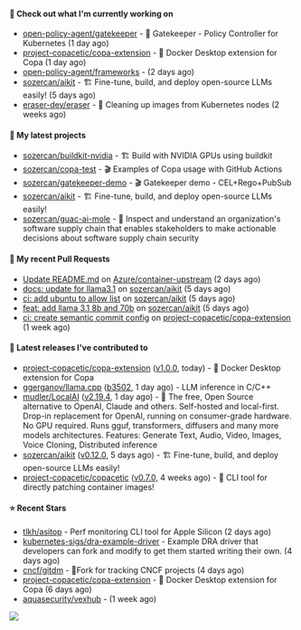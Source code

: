 #### 👷 Check out what I'm currently working on

- [open-policy-agent/gatekeeper](https://github.com/open-policy-agent/gatekeeper) - 🐊 Gatekeeper - Policy Controller for Kubernetes (1 day ago)
- [project-copacetic/copa-extension](https://github.com/project-copacetic/copa-extension) - 🐳 Docker Desktop extension for Copa (1 day ago)
- [open-policy-agent/frameworks](https://github.com/open-policy-agent/frameworks) -  (2 days ago)
- [sozercan/aikit](https://github.com/sozercan/aikit) - 🏗️ Fine-tune, build, and deploy open-source LLMs easily! (5 days ago)
- [eraser-dev/eraser](https://github.com/eraser-dev/eraser) - 🧹 Cleaning up images from Kubernetes nodes (2 weeks ago)

#### 🌱 My latest projects

- [sozercan/buildkit-nvidia](https://github.com/sozercan/buildkit-nvidia) - 🏗️ Build with NVIDIA GPUs using buildkit
- [sozercan/copa-test](https://github.com/sozercan/copa-test) - 🎬 Examples of Copa usage with GitHub Actions
- [sozercan/gatekeeper-demo](https://github.com/sozercan/gatekeeper-demo) - 🎬 Gatekeeper demo - CEL&#43;Rego&#43;PubSub
- [sozercan/aikit](https://github.com/sozercan/aikit) - 🏗️ Fine-tune, build, and deploy open-source LLMs easily!
- [sozercan/guac-ai-mole](https://github.com/sozercan/guac-ai-mole) - 🥑 Inspect and understand an organization&#39;s software supply chain that enables stakeholders to make actionable decisions about software supply chain security

#### 🔨 My recent Pull Requests

- [Update README.md](https://github.com/Azure/container-upstream/pull/140) on [Azure/container-upstream](https://github.com/Azure/container-upstream) (2 days ago)
- [docs: update for llama3.1](https://github.com/sozercan/aikit/pull/349) on [sozercan/aikit](https://github.com/sozercan/aikit) (5 days ago)
- [ci: add ubuntu to allow list](https://github.com/sozercan/aikit/pull/348) on [sozercan/aikit](https://github.com/sozercan/aikit) (5 days ago)
- [feat: add llama 3.1 8b and 70b](https://github.com/sozercan/aikit/pull/344) on [sozercan/aikit](https://github.com/sozercan/aikit) (5 days ago)
- [ci: create semantic commit config](https://github.com/project-copacetic/copa-extension/pull/30) on [project-copacetic/copa-extension](https://github.com/project-copacetic/copa-extension) (1 week ago)

#### 🚀 Latest releases I've contributed to

- [project-copacetic/copa-extension](https://github.com/project-copacetic/copa-extension) ([v1.0.0](https://github.com/project-copacetic/copa-extension/releases/tag/v1.0.0), today) - 🐳 Docker Desktop extension for Copa
- [ggerganov/llama.cpp](https://github.com/ggerganov/llama.cpp) ([b3502](https://github.com/ggerganov/llama.cpp/releases/tag/b3502), 1 day ago) - LLM inference in C/C&#43;&#43;
- [mudler/LocalAI](https://github.com/mudler/LocalAI) ([v2.19.4](https://github.com/mudler/LocalAI/releases/tag/v2.19.4), 1 day ago) - :robot: The free, Open Source alternative to OpenAI, Claude and others. Self-hosted and local-first. Drop-in replacement for OpenAI,  running on consumer-grade hardware. No GPU required. Runs gguf, transformers, diffusers and many more models architectures. Features: Generate Text, Audio, Video, Images, Voice Cloning, Distributed inference
- [sozercan/aikit](https://github.com/sozercan/aikit) ([v0.12.0](https://github.com/sozercan/aikit/releases/tag/v0.12.0), 5 days ago) - 🏗️ Fine-tune, build, and deploy open-source LLMs easily!
- [project-copacetic/copacetic](https://github.com/project-copacetic/copacetic) ([v0.7.0](https://github.com/project-copacetic/copacetic/releases/tag/v0.7.0), 4 weeks ago) - 🧵 CLI tool for directly patching container images!

#### ⭐ Recent Stars

- [tlkh/asitop](https://github.com/tlkh/asitop) - Perf monitoring CLI tool for Apple Silicon (2 days ago)
- [kubernetes-sigs/dra-example-driver](https://github.com/kubernetes-sigs/dra-example-driver) - Example DRA driver that developers can fork and modify to get them started writing their own. (4 days ago)
- [cncf/gitdm](https://github.com/cncf/gitdm) - 📜Fork for tracking CNCF projects (4 days ago)
- [project-copacetic/copa-extension](https://github.com/project-copacetic/copa-extension) - 🐳 Docker Desktop extension for Copa (6 days ago)
- [aquasecurity/vexhub](https://github.com/aquasecurity/vexhub) -  (1 week ago)

![](https://github-readme-stats.vercel.app/api?username=sozercan&theme=vision-friendly-dark&hide_border=false&include_all_commits=true&count_private=true)

